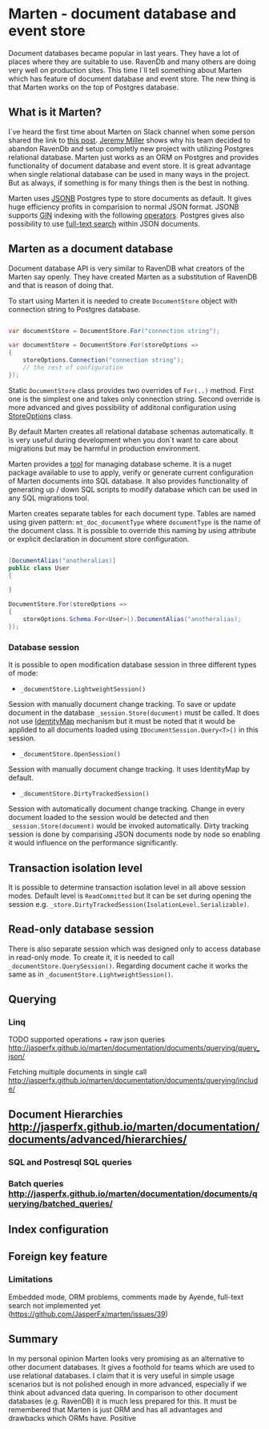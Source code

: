 # Marten - document database and event store 

Document databases became popular in last years. They have a lot of places where they are suitable to use. RavenDb and many others are doing very well on production sites. This time I`ll tell something about Marten which has feature of document database and event store. The new thing is that Marten works on the top of Postgres database.

## What is it Marten?

I`ve heard the first time about Marten on Slack channel when some person shared the link to [this post](https://jeremydmiller.com/2016/08/18/moving-from-ravendb-to-marten/). [Jeremy Miller](https://jeremydmiller.com/) shows why his team decided to abandon RavenDb and setup completly new project with utilizing Postgres relational database. Marten just works as an ORM on Postgres and provides functionality of document database and event store. It is great advantage when single relational database can be used in many ways in the project. But as always, if something is for many things then is the best in nothing.

Marten uses [JSONB](https://www.postgresql.org/docs/9.4/static/datatype-json.html) Postgres type to store documents as default. It gives huge efficiency profits in comparision to normal JSON format. JSONB supports [GIN](https://www.postgresql.org/docs/9.1/static/textsearch-indexes.html) indexing with the following [operators](https://www.postgresql.org/docs/9.4/static/functions-json.html#FUNCTIONS-JSONB-OP-TABLE). Postgres gives also possibility to use [full-text search](https://blog.lateral.io/2015/05/full-text-search-in-milliseconds-with-postgresql/) within JSON documents.

## Marten as a document database

Document database API is very similar to RavenDB what creators of the Marten say openly. They have created Marten as a substitution of RavenDB and that is reason of doing that. 

To start using Marten it is needed to create `DocumentStore` object with connection string to Postgres database.

```csharp

var documentStore = DocumentStore.For("connection string");

var documentStore = DocumentStore.For(storeOptions =>
{
    storeOptions.Connection("connection string");
    // the rest of configuration
});

```

Static `DocumentStore` class provides two overrides of `For(..)` method. First one is the simplest one and takes only connection string. Second override is more advanced and gives possibility of additonal configuration using [StoreOptions](https://github.com/JasperFx/marten/blob/master/src/Marten/StoreOptions.cs) class.

By default Marten creates all relational database schemas automatically. It is very useful during development when you don`t want to care about migrations but may be harmful in production environment. 

Marten provides a [tool](http://jasperfx.github.io/marten/documentation/cli/) for managing database scheme. It is a nuget package available to use to apply, verify or generate current configuration of Marten documents into SQL database. It also provides functionality of generating up / down SQL scripts to modify database which can be used in any SQL migrations tool.

Marten creates separate tables for each document type. Tables are named using given pattern: `mt_doc_documentType` where `documentType` is the name of the document class. It is possible to override this naming by using attribute or explicit declaration in document store configuration.

```csharp

[DocumentAlias("anotheralias)]
public class User
{

}

DocumentStore.For(storeOptions =>
{
    storeOptions.Schema.For<User>().DocumentAlias("anotheralias);
});

``` 

### Database session

It is possible to open modification database session in three different types of mode:
- `_documentStore.LightweightSession()` 

Session with manually document change tracking. To save or update document in the database `_session.Store(document)` must be called. It does not use [IdentityMap](http://jasperfx.github.io/marten/documentation/documents/advanced/identitymap/) mechanism but it must be noted that it would be applided to all documents loaded using `IDocumentSession.Query<T>()` in this session. 


- `_documentStore.OpenSession()`
 
Session with manually document change tracking. It uses IdentityMap by default.

- `_documentStore.DirtyTrackedSession()`

Session with automatically document change tracking. Change in every document loaded to the session would be detected and then `_session.Store(document)` would be invoked automatically. Dirty tracking session is done by comparising JSON documents node by node so enabling it would influence on the performance significantly.

## Transaction isolation level

It is possible to determine transaction isolation level in all above session modes. Default level is `ReadCommitted` but it can be set during opening the session e.g. `_store.DirtyTrackedSession(IsolationLevel.Serializable)`.

## Read-only database session

There is also separate session which was designed only to access database in read-only mode. To create it, it is needed to call `_documentStore.QuerySession()`. Regarding document cache it works the same as in `_documentStore.LightweightSession()`.

## Querying

### Linq

TODO supported operations + raw json queries http://jasperfx.github.io/marten/documentation/documents/querying/query_json/

Fetching multiple documents in single call http://jasperfx.github.io/marten/documentation/documents/querying/include/

## Document Hierarchies http://jasperfx.github.io/marten/documentation/documents/advanced/hierarchies/

### SQL and Postresql SQL queries

### Batch queries http://jasperfx.github.io/marten/documentation/documents/querying/batched_queries/

## Index configuration

## Foreign key feature


### Limitations

Embedded mode, ORM problems, comments made by Ayende, full-text search not implemented yet (https://github.com/JasperFx/marten/issues/39)

## Summary

In my personal opinion Marten looks very promising as an alternative to other document databases. It gives a foothold for teams which are used to use relational databases. I claim that it is very useful in simple usage scenarios but is not polished enough in more advanced, especially if we think about advanced data quering. In comparison to other document databases (e.g. RavenDB) it is much less prepared for this. It must be remembered that Marten is just ORM and has all advantages and drawbacks which ORMs have. Positive 

